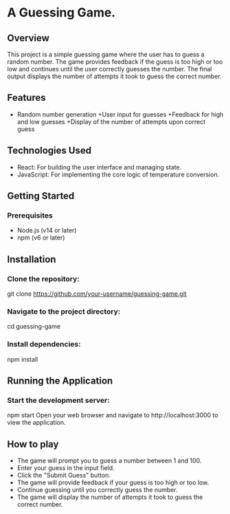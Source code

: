 # A Guessing Game.
## Overview
This project is a simple guessing game where the user has to guess a random number. The game provides feedback if the guess is too high or too low and continues until the user correctly guesses the number. The final output displays the number of attempts it took to guess the correct number.

## Features
+ Random number generation
+User input for guesses
+Feedback for high and low guesses
+Display of the number of attempts upon correct guess
## Technologies Used
+ React: For building the user interface and managing state.
+ JavaScript: For implementing the core logic of temperature conversion.
## Getting Started
### Prerequisites
+ Node.js (v14 or later)
+ npm (v6 or later)
## Installation
### Clone the repository:
git clone https://github.com/your-username/guessing-game.git
### Navigate to the project directory:
cd guessing-game
### Install dependencies:
npm install
## Running the Application
### Start the development server:
npm start
Open your web browser and navigate to http://localhost:3000 to view the application.
## How to play
+ The game will prompt you to guess a number between 1 and 100.  
+ Enter your guess in the input field.  
+ Click the "Submit Guess" button.  
+ The game will provide feedback if your guess is too high or too low.  
+ Continue guessing until you correctly guess the number.  
+ The game will display the number of attempts it took to guess the correct number.  

